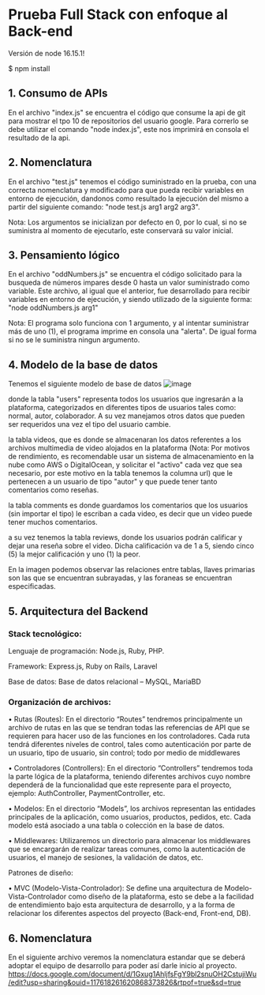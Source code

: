 # Prueba Full Stack con enfoque al Back-end
 
Versión de node 16.15.1!

$ npm install

## 1. Consumo de APIs

   En el archivo "index.js" se encuentra el código que consume la api de git para mostrar el tpo 10 de repositorios del usuario google. Para correrlo se debe utilizar el comando "node index.js", este nos imprimirá en consola el resultado de la api.
   
## 2. Nomenclatura

   En el archivo "test.js" tenemos el código suministrado en la prueba, con una correcta nomenclatura y modificado para que pueda recibir variables en entorno de ejecución, dandonos como resultado la ejecución del mismo a partir del siguiente comando: "node test.js arg1 arg2 arg3".
    
   Nota: Los argumentos se inicializan por defecto en 0, por lo cual, si no se suministra al momento de ejecutarlo, este conservará su valor inicial.
    
 
 
## 3. Pensamiento lógico

   En el archivo "oddNumbers.js" se encuentra el código solicitado para la busqueda de números impares desde 0 hasta un valor suministrado como variable. Este archivo, al igual que el anterior, fue desarrollado para recibir variables en entorno de ejecución, y siendo utilizado de la siguiente forma: "node oddNumbers.js arg1"
   
   Nota: El programa solo funciona con 1 argumento, y al intentar suministrar más de uno (1), el programa imprime en consola una "alerta". De igual forma si no se le suministra ningun argumento.

## 4. Modelo de la base de datos

   Tenemos el siguiente modelo de base de datos
   ![image](https://github.com/DresD1/prueba_backend/assets/106494734/8dcb0e67-13eb-4aff-8ae9-7a843b180a28)
   
   donde la tabla "users" representa todos los usuarios que ingresarán a la plataforma, categorizados en diferentes tipos de usuarios tales como: normal, autor, colaborador. A su vez manejamos otros datos que pueden ser requeridos una vez el tipo del usuario cambie.
   
   la tabla videos, que es donde se almacenaran los datos referentes a los archivos multimedia de video alojados en la plataforma (Nota: Por motivos de rendimiento, es recomendable usar un sistema de almacenamiento en la nube como AWS o DigitalOcean, y solicitar el "activo" cada vez que sea necesario, por este motivo en la tabla tenemos la columna url) que le pertenecen a un usuario de tipo "autor" y que puede tener tanto comentarios como reseñas.
   
   la tabla comments es donde guardamos los comentarios que los usuarios (sin importar el tipo) le escriban a cada video, es decir que un video puede tener muchos comentarios.
   
   a su vez tenemos la tabla reviews, donde los usuarios podrán calificar y dejar una reseña sobre el video. Dicha calificación va de 1 a 5, siendo cinco (5) la mejor calificación y uno (1) la peor.
   
   En la imagen podemos observar las relaciones entre tablas, llaves primarias son las que se encuentran subrayadas, y las foraneas se encuentran especificadas.
   
   
## 5. Arquitectura del Backend

 ### Stack tecnológico:
  
   Lenguaje de programación: Node.js, Ruby, PHP.

   Framework: Express.js, Ruby on Rails, Laravel

   Base de datos: Base de datos relacional – MySQL, MariaBD
     



 ### Organización de archivos:
   
   •	Rutas (Routes): En el directorio “Routes” tendremos principalmente un archivo de rutas en las que se tendran todas las referencias de API que se requieren para hacer uso de las funciones en los controladores. Cada ruta tendrá diferentes niveles de control, tales como autenticación por parte de un usuario, tipo de usuario, sin control; todo por medio de middlewares
   
   •	Controladores (Controllers): En el directorio “Controllers” tendremos toda la parte lógica de la plataforma, teniendo diferentes archivos cuyo nombre dependerá de la funcionalidad que este represente para el proyecto, ejemplo: AuthController, PaymentController, etc.
   
   •	Modelos: En el directorio “Models”, los archivos representan las entidades principales de la aplicación, como usuarios, productos, pedidos, etc. Cada modelo está asociado a una tabla o colección en la base de datos.
  
  •	Middlewares: Utilizaremos un directorio para almacenar los middlewares que se encargarán de realizar tareas comunes, como la autenticación de usuarios, el manejo de sesiones, la validación de datos, etc.

   Patrones de diseño:
   
   •	MVC (Modelo-Vista-Controlador): Se define una arquitectura de Modelo-Vista-Controlador como diseño de la plataforma, esto se debe a la facilidad de entendimiento bajo esta arquitectura de desarrollo, y a la forma de relacionar los diferentes aspectos del proyecto (Back-end, Front-end, DB).
   
   
   
## 6. Nomenclatura

En el siguiente archivo veremos la nomenclatura estandar que se deberá adoptar el equipo de desarrollo para poder así darle inicio al proyecto.
   https://docs.google.com/document/d/1Gxug1AhljfsFgY9bl2snuOH2CstujiWu/edit?usp=sharing&ouid=117618261620868373826&rtpof=true&sd=true

